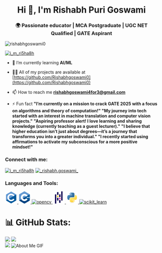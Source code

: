 <h1 align="center">Hi 👋, I'm Rishabh Puri Goswami</h1> 
<h3 align="center">🌍 Passionate educator | MCA Postgraduate | UGC NET Qualified | GATE Aspirant</h3>

<p align="left"> <img src="https://komarev.com/ghpvc/?username=rishabhgoswami0&label=Profile%20views&color=0e75b6&style=flat" alt="rishabhgoswami0" /> </p>

<p align="left"> <a href="https://twitter.com/i_m_ri5ha8h" target="blank"><img src="https://img.shields.io/twitter/follow/i_m_ri5ha8h?logo=twitter&style=for-the-badge" alt="i_m_ri5ha8h" /></a> </p>

- 🌱 I’m currently learning **AI/ML**

- 👨‍💻 All of my projects are available at [https://github.com/Rishabhgoswami0](https://github.com/Rishabhgoswami0)

- 📫 How to reach me **rishabhgoswami4for3@gmail.com**

- ⚡ Fun fact **"I’m currently on a mission to crack GATE 2025 with a focus on algorithms and theory of computation!" "My journey into tech started with an interest in machine translation and computer vision projects." "Aspiring professor alert! I love learning and sharing knowledge (currently teaching as a guest lecturer)." "I believe that higher education isn’t just about degrees—it’s a journey that transforms you into a greater individual." "I recently started using affirmations to activate my subconscious for a more positive mindset!"**

<h3 align="left">Connect with me:</h3>
<p align="left">
<a href="https://twitter.com/i_m_ri5ha8h" target="blank"><img align="center" src="https://raw.githubusercontent.com/rahuldkjain/github-profile-readme-generator/master/src/images/icons/Social/twitter.svg" alt="i_m_ri5ha8h" height="30" width="40" /></a>
<a href="https://instagram.com/_rishabh.goswami_" target="blank"><img align="center" src="https://raw.githubusercontent.com/rahuldkjain/github-profile-readme-generator/master/src/images/icons/Social/instagram.svg" alt="_rishabh.goswami_" height="30" width="40" /></a>
</p>

<h3 align="left">Languages and Tools:</h3>
<p align="left"> <a href="https://www.cprogramming.com/" target="_blank" rel="noreferrer"> <img src="https://raw.githubusercontent.com/devicons/devicon/master/icons/c/c-original.svg" alt="c" width="40" height="40"/> </a> <a href="https://www.w3schools.com/cpp/" target="_blank" rel="noreferrer"> <img src="https://raw.githubusercontent.com/devicons/devicon/master/icons/cplusplus/cplusplus-original.svg" alt="cplusplus" width="40" height="40"/> </a> <a href="https://opencv.org/" target="_blank" rel="noreferrer"> <img src="https://www.vectorlogo.zone/logos/opencv/opencv-icon.svg" alt="opencv" width="40" height="40"/> </a> <a href="https://pandas.pydata.org/" target="_blank" rel="noreferrer"> <img src="https://raw.githubusercontent.com/devicons/devicon/2ae2a900d2f041da66e950e4d48052658d850630/icons/pandas/pandas-original.svg" alt="pandas" width="40" height="40"/> </a> <a href="https://www.python.org" target="_blank" rel="noreferrer"> <img src="https://raw.githubusercontent.com/devicons/devicon/master/icons/python/python-original.svg" alt="python" width="40" height="40"/> </a> <a href="https://scikit-learn.org/" target="_blank" rel="noreferrer"> <img src="https://upload.wikimedia.org/wikipedia/commons/0/05/Scikit_learn_logo_small.svg" alt="scikit_learn" width="40" height="40"/> </a> </p>

# 📊 GitHub Stats:
![](https://github-readme-stats.vercel.app/api/top-langs/?username=Rishabhgoswami0&theme=radical&border=false&include_all_commits=true&count_private=true&layout=compact)
![](https://github-readme-stats.vercel.app/api?username=Rishabhgoswami0&theme=radical&_border=false&include_all_commits=true&count_private=true)<br/>
![](https://github-readme-streak-stats.herokuapp.com/?user=Rishabhgoswami0&theme=radical&hide_border=false)
<img src="https://github.com/7oSkaaa/7oSkaaa/blob/main/Images/about_me.gif?raw=true" alt="About Me GIF" width="180px">
<br/>
